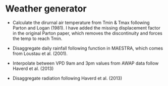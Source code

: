# Weather generator

- Calculate the dirurnal air temperature from Tmin & Tmax following Parton and Logan (1981). I have added the missing displacement factor in the original Parton paper, which removes the discontinuity and forces the temp to reach Tmin.

- Disaggregate daily rainfall following function in MAESTRA, which comes from
 Loustau et al. (2001).

- Interpolate between VPD 9am and 3pm values from AWAP data follow Haverd et al. (2013)

- Disaggregate radiation following Haverd et al. (2013)
